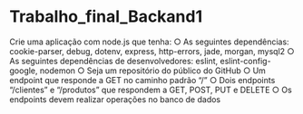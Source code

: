 # Trabalho_final_Backand1
Crie uma aplicação com node.js que tenha:  ○ As seguintes dependências: cookie-parser, debug, dotenv, express, http-errors,  jade, morgan, mysql2  ○ As seguintes dependências de desenvolvedores: eslint, eslint-config-google,  nodemon  ○ Seja um repositório do público do GitHub  ○ Um endpoint que responde a GET no caminho padrão “/”  ○ Dois endpoints  “/clientes” e “/produtos” que respondem a GET, POST, PUT e  DELETE  ○ Os endpoints devem realizar operações no banco de dados
